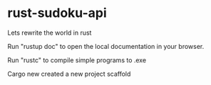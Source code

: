 # rust-sudoku-api
Lets rewrite the world in rust

Run "rustup doc" to open the local documentation in your browser.

Run "rustc" to compile simple programs to .exe

Cargo new created a new project scaffold
